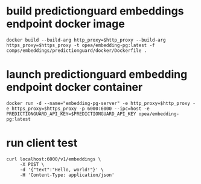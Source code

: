# build predictionguard embeddings endpoint docker image

```
docker build --build-arg http_proxy=$http_proxy --build-arg https_proxy=$https_proxy -t opea/embedding-pg:latest -f comps/embeddings/predictionguard/docker/Dockerfile .
```

# launch predictionguard embedding endpoint docker container

```
docker run -d --name="embedding-pg-server" -e http_proxy=$http_proxy -e https_proxy=$https_proxy -p 6000:6000 --ipc=host -e PREDICTIONGUARD_API_KEY=$PREDICTIONGUARD_API_KEY opea/embedding-pg:latest
```

# run client test

```
curl localhost:6000/v1/embeddings \
     -X POST \
     -d '{"text":"Hello, world!"}' \
     -H 'Content-Type: application/json'
```
